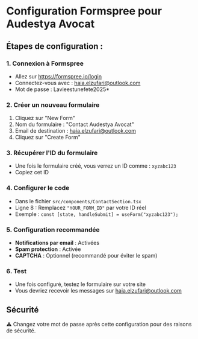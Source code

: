 # Configuration Formspree pour Audestya Avocat

## Étapes de configuration :

### 1. Connexion à Formspree
- Allez sur https://formspree.io/login
- Connectez-vous avec : haia.elzufari@outlook.com
- Mot de passe : Lavieestunefete2025*

### 2. Créer un nouveau formulaire
1. Cliquez sur "New Form"
2. Nom du formulaire : "Contact Audestya Avocat"
3. Email de destination : haia.elzufari@outlook.com
4. Cliquez sur "Create Form"

### 3. Récupérer l'ID du formulaire
- Une fois le formulaire créé, vous verrez un ID comme : `xyzabc123`
- Copiez cet ID

### 4. Configurer le code
- Dans le fichier `src/components/ContactSection.tsx`
- Ligne 8 : Remplacez `"YOUR_FORM_ID"` par votre ID réel
- Exemple : `const [state, handleSubmit] = useForm("xyzabc123");`

### 5. Configuration recommandée
- **Notifications par email** : Activées
- **Spam protection** : Activée
- **CAPTCHA** : Optionnel (recommandé pour éviter le spam)

### 6. Test
- Une fois configuré, testez le formulaire sur votre site
- Vous devriez recevoir les messages sur haia.elzufari@outlook.com

## Sécurité
⚠️ Changez votre mot de passe après cette configuration pour des raisons de sécurité.